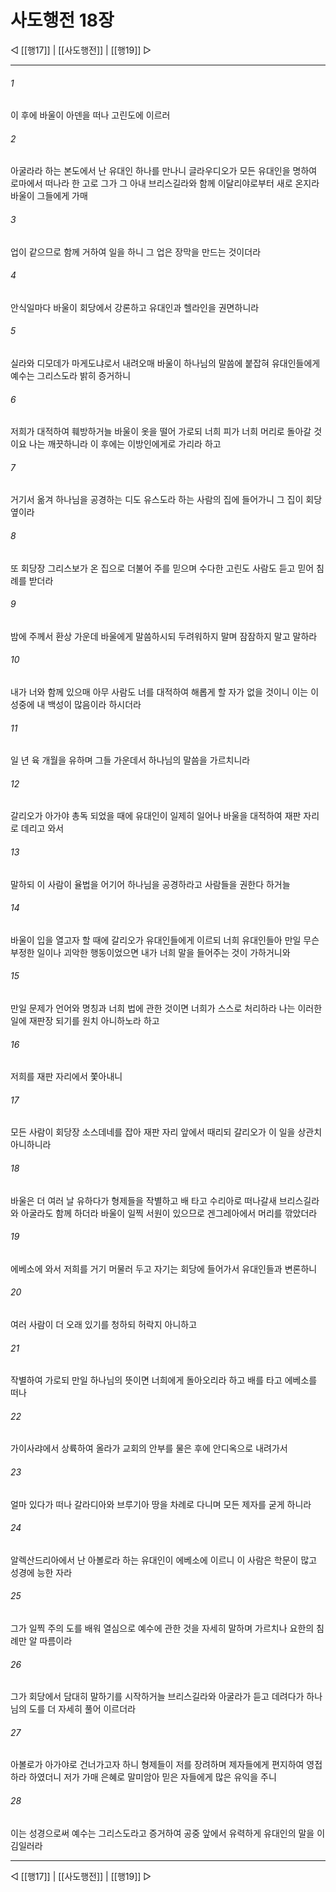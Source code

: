 # 사도행전 18장

◁ [[행17]] | [[사도행전]] | [[행19]] ▷
***

###### 1
이 후에 바울이 아덴을 떠나 고린도에 이르러

###### 2
아굴라라 하는 본도에서 난 유대인 하나를 만나니 글라우디오가 모든 유대인을 명하여 로마에서 떠나라 한 고로 그가 그 아내 브리스길라와 함께 이달리야로부터 새로 온지라 바울이 그들에게 가매

###### 3
업이 같으므로 함께 거하여 일을 하니 그 업은 장막을 만드는 것이더라

###### 4
안식일마다 바울이 회당에서 강론하고 유대인과 헬라인을 권면하니라

###### 5
실라와 디모데가 마게도냐로서 내려오매 바울이 하나님의 말씀에 붙잡혀 유대인들에게 예수는 그리스도라 밝히 증거하니

###### 6
저희가 대적하여 훼방하거늘 바울이 옷을 떨어 가로되 너희 피가 너희 머리로 돌아갈 것이요 나는 깨끗하니라 이 후에는 이방인에게로 가리라 하고

###### 7
거기서 옮겨 하나님을 공경하는 디도 유스도라 하는 사람의 집에 들어가니 그 집이 회당 옆이라

###### 8
또 회당장 그리스보가 온 집으로 더불어 주를 믿으며 수다한 고린도 사람도 듣고 믿어 침례를 받더라

###### 9
밤에 주께서 환상 가운데 바울에게 말씀하시되 두려워하지 말며 잠잠하지 말고 말하라

###### 10
내가 너와 함께 있으매 아무 사람도 너를 대적하여 해롭게 할 자가 없을 것이니 이는 이 성중에 내 백성이 많음이라 하시더라

###### 11
일 년 육 개월을 유하며 그들 가운데서 하나님의 말씀을 가르치니라

###### 12
갈리오가 아가야 총독 되었을 때에 유대인이 일제히 일어나 바울을 대적하여 재판 자리로 데리고 와서

###### 13
말하되 이 사람이 율법을 어기어 하나님을 공경하라고 사람들을 권한다 하거늘

###### 14
바울이 입을 열고자 할 때에 갈리오가 유대인들에게 이르되 너희 유대인들아 만일 무슨 부정한 일이나 괴악한 행동이었으면 내가 너희 말을 들어주는 것이 가하거니와

###### 15
만일 문제가 언어와 명칭과 너희 법에 관한 것이면 너희가 스스로 처리하라 나는 이러한 일에 재판장 되기를 원치 아니하노라 하고

###### 16
저희를 재판 자리에서 쫓아내니

###### 17
모든 사람이 회당장 소스데네를 잡아 재판 자리 앞에서 때리되 갈리오가 이 일을 상관치 아니하니라

###### 18
바울은 더 여러 날 유하다가 형제들을 작별하고 배 타고 수리아로 떠나갈새 브리스길라와 아굴라도 함께 하더라 바울이 일찍 서원이 있으므로 겐그레아에서 머리를 깎았더라

###### 19
에베소에 와서 저희를 거기 머물러 두고 자기는 회당에 들어가서 유대인들과 변론하니

###### 20
여러 사람이 더 오래 있기를 청하되 허락지 아니하고

###### 21
작별하여 가로되 만일 하나님의 뜻이면 너희에게 돌아오리라 하고 배를 타고 에베소를 떠나

###### 22
가이사랴에서 상륙하여 올라가 교회의 안부를 물은 후에 안디옥으로 내려가서

###### 23
얼마 있다가 떠나 갈라디아와 브루기아 땅을 차례로 다니며 모든 제자를 굳게 하니라

###### 24
알렉산드리아에서 난 아볼로라 하는 유대인이 에베소에 이르니 이 사람은 학문이 많고 성경에 능한 자라

###### 25
그가 일찍 주의 도를 배워 열심으로 예수에 관한 것을 자세히 말하며 가르치나 요한의 침례만 알 따름이라

###### 26
그가 회당에서 담대히 말하기를 시작하거늘 브리스길라와 아굴라가 듣고 데려다가 하나님의 도를 더 자세히 풀어 이르더라

###### 27
아볼로가 아가야로 건너가고자 하니 형제들이 저를 장려하며 제자들에게 편지하여 영접하라 하였더니 저가 가매 은혜로 말미암아 믿은 자들에게 많은 유익을 주니

###### 28
이는 성경으로써 예수는 그리스도라고 증거하여 공중 앞에서 유력하게 유대인의 말을 이김일러라

***
◁ [[행17]] | [[사도행전]] | [[행19]] ▷